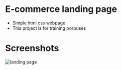 # E-commerce landing page
- Simple html css webpage
- This project is for training porpuses
# Screenshots
![landing page](https://github.com/MohmadAoun/E-commerce-landing-page/assets/80004232/e92db9a7-6177-40e4-af2b-f4c2d38c7c52)
